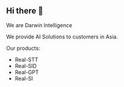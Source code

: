 ## Hi there 👋

We are Darwin Intelligence

We provide AI Solutions to customers in Asia.

Our products:
- Real-STT
- Real-SID
- Real-GPT
- Real-SI
